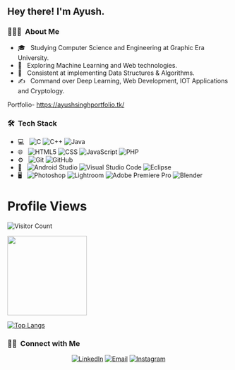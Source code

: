 <h2> Hey there! I'm Ayush.</h2>

<h3> 👨🏻‍💻 &nbsp;About Me </h3>

- 🎓 &nbsp; Studying Computer Science and Engineering at Graphic Era University.
- 🤔 &nbsp; Exploring Machine Learning and Web technologies.
- 🌱 &nbsp; Consistent at implementing Data Structures & Algorithms.
- ✍️ &nbsp; Command over Deep Learning, Web Development, IOT Applications and Cryptology.

Portfolio- https://ayushsinghportfolio.tk/

<h3> 🛠 &nbsp;Tech Stack</h3>

- 💻 &nbsp;
  ![C](https://img.shields.io/badge/c-%2300599C.svg?style=for-the-badge&logo=c&logoColor=white)
  ![C++](https://img.shields.io/badge/-C++-333333?style=flat&logo=C%2B%2B&logoColor=00599C)
  ![Java](https://img.shields.io/badge/-Java-333333?style=flat&logo=Java&logoColor=007396)
- 🌐 &nbsp;
  ![HTML5](https://img.shields.io/badge/-HTML5-333333?style=flat&logo=HTML5)
  ![CSS](https://img.shields.io/badge/-CSS-333333?style=flat&logo=CSS3&logoColor=1572B6)
  ![JavaScript](https://img.shields.io/badge/-JavaScript-333333?style=flat&logo=javascript)
  ![PHP](https://img.shields.io/badge/php-%23777BB4.svg?style=for-the-badge&logo=php&logoColor=white)
- ⚙️ &nbsp;
  ![Git](https://img.shields.io/badge/-Git-333333?style=flat&logo=git)
  ![GitHub](https://img.shields.io/badge/-GitHub-333333?style=flat&logo=github)
- 🔧 &nbsp;
  ![Android Studio](https://img.shields.io/badge/Android%20Studio-3DDC84.svg?style=for-the-badge&logo=android-studio&logoColor=white)
  ![Visual Studio Code](https://img.shields.io/badge/-Visual%20Studio%20Code-333333?style=flat&logo=visual-studio-code&logoColor=007ACC)
  ![Eclipse](https://img.shields.io/badge/-Eclipse-333333?style=flat&logo=eclipse-ide&logoColor=2C2255)
- 🖥 &nbsp;
  ![Photoshop](https://img.shields.io/badge/-Photoshop-333333?style=flat&logo=adobe-photoshop)
  ![Lightroom](https://img.shields.io/badge/Adobe%20Lightroom-31A8FF.svg?style=for-the-badge&logo=Adobe%20Lightroom&logoColor=white)
  ![Adobe Premiere Pro](https://img.shields.io/badge/Adobe%20Premiere%20Pro-9999FF.svg?style=for-the-badge&logo=Adobe%20Premiere%20Pro&logoColor=white)
  ![Blender](https://img.shields.io/badge/blender-%23F5792A.svg?style=for-the-badge&logo=blender&logoColor=white)

#  **Profile Views**&nbsp;&nbsp;&nbsp;&nbsp;&nbsp;&nbsp;&nbsp;
![Visitor Count](https://profile-counter.glitch.me/{Ayush312003}/count.svg)
<div align="center">
</div>

<a href="https://github.com/ayush312003">
  <img height="180em" src="https://github-readme-stats.vercel.app/api?username=ayush312003&theme=buefy&show_icons=true" />
</a>
<br/>

 [![Top Langs](https://github-readme-stats.vercel.app/api/top-langs/?username=Ayush312003&theme=dark&layout=compact&align=right&width=40%)](https://github.com/Ayush312003/github-readme-stats)

<h3> 🤝🏻 &nbsp;Connect with Me </h3>

<p align="center">
<a href="https://www.linkedin.com/in/ayush-singh-070823238/"><img alt="LinkedIn" src="https://img.shields.io/badge/linkedin-%230077B5.svg?style=for-the-badge&logo=linkedin&logoColor=white"></a>
<a href="mailto:ayushsingh312003@gmail.com"><img alt="Email" src="https://img.shields.io/badge/Gmail-D14836?style=for-the-badge&logo=gmail&logoColor=white"></a>
<a href="https://www.instagram.com/ayush.priv_/"><img alt="Instagram" src="https://img.shields.io/badge/Instagram-%23E4405F.svg?style=for-the-badge&logo=Instagram&logoColor=white"></a>
</p>
